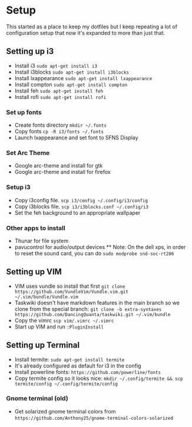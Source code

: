 # Setup
This started as a place to keep my dotfiles but I keep repeating a lot of configuration setup that now it's expanded to more than just that.

## Setting up i3
* Install i3 `sudo apt-get install i3`
* Install i3blocks `sudo apt-get install i3blocks`
* Install lxappearance `sudo apt-get install lxappearance`
* Install compton `sudo apt-get install compton`
* Install feh `sudo apt-get install feh`
* Install rofi `sudo apt-get install rofi`
### Set up fonts
* Create fonts directory `mkdir ~/.fonts`
* Copy fonts `cp -R i3/fonts ~/.fonts`
* Launch lxappearance and set font to SFNS Display
### Set Arc Theme
* Google arc-theme and install for gtk
* Google arc-theme and install for firefox

### Setup i3
* Copy i3config file. `scp i3/config ~/.config/i3/config`
* Copy i3blocks file. `scp i3/i3blocks.conf ~/.config/i3`
* Set the feh background to an appropriate wallpaper

### Other apps to install
* Thunar for file system
* pavucontrol for audio/output devices
** Note: On the dell xps, in order to reset the sound card, you can do `sudo modprobe snd-soc-rt286`

## Setting up VIM
* VIM uses vundle so install that first  `git clone https://github.com/VundleVim/Vundle.vim.git ~/.vim/bundle/Vundle.vim`
* Taskwiki doesn't have markdown features in the main branch so we clone from the special branch: `git clone -b extra-syntaxes https://github.com/DancingQuanta/taskwiki.git ~/.vim/bundle`
* Copy the vimrc `scp vim/.vimrc ~/.vimrc`
* Start up VIM and run `:PluginInstall`

## Setting up Terminal
* Install termite: `sudo apt-get install termite`
* It's already configured as default for i3 in the config
* Install powerline fonts: `https://github.com/powerline/fonts`
* Copy termite config so it looks nice: `mkdir ~/.config/termite && scp termite/config ~/.config/termite/config`

### Gnome terminal (old)
* Get solarized gnome terminal colors from `https://github.com/Anthony25/gnome-terminal-colors-solarized`
